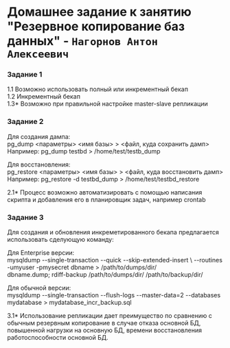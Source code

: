 # Домашнее задание к занятию "Резервное копирование баз данных" - `Нагорнов Антон Алексеевич`

### Задание 1

1.1 Возможно использовать полный или инкрементный бекап  
1.2 Инкрементный бекап  
1.3* Возможно при правильной настройке master-slave репликации  

### Задание 2

Для создания дампа:  
pg_dump <параметры> <имя базы> > <файл, куда сохранить дамп>  
Например: pg_dump testbd > /home/test/testb_dump  

Для восстановления:  
pg_restore <параметры> <имя базы> > <файл, куда восстановить дамп>  
Например: pg_restore -d testbd_dump > /home/test/testbd_restore  

2.1* Процесс возможно автоматизировать с помощью написания скрипта и добавления его в планировщик задач, например crontab  

### Задание 3

Для создания и обновления инкреметированного бекапа предлагается использовать сделующую команду:  

Для Enterprise версии:  
mysqldump --single-transaction --quick --skip-extended-insert \ --routines -umyuser -pmysecret dbname &gt; /path/to/dumps/dir/  
dbname.dump; rdiff-backup /path/to/dumps/dir/ /path/to/backup/dir/  

Для обычной версии:  
mysqldump --single-transaction --flush-logs --master-data=2 --databases mydatabase > mydatabase_incr_backup.sql  

3.1* Использование репликации дает преимущество по сравнению с обычным резервным копирование в случае отказа основной БД, повышенной нагрузки на основную БД, времени восстановления работоспособности основной БД.
